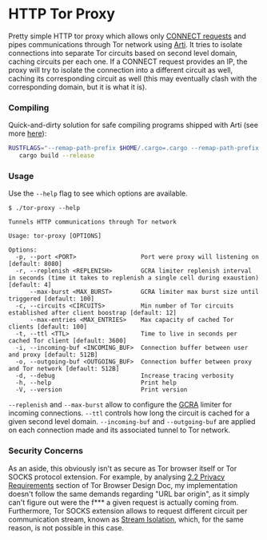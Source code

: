 # HTTP Tor Proxy

Pretty simple HTTP tor proxy which allows only [CONNECT requests](https://developer.mozilla.org/en-US/docs/Web/HTTP/Reference/Methods/CONNECT) and pipes communications through Tor network using [Arti](https://tpo.pages.torproject.net/core/arti/). It tries to isolate connections into separate Tor circuits based on second level domain, caching circuits per each one. If a CONNECT request provides an IP, the proxy will try to isolate the connection into a different circuit as well, caching its corresponding circuit as well (this may eventually clash with the corresponding domain, but it is what it is).

### Compiling

Quick-and-dirty solution for safe compiling programs shipped with Arti (see more [here](https://tpo.pages.torproject.net/core/arti/guides/safer-build-options)):

```sh
RUSTFLAGS="--remap-path-prefix $HOME/.cargo=.cargo --remap-path-prefix $(pwd)=. --remap-path-prefix $HOME/.rustup=.rustup" \
   cargo build --release
```

### Usage

Use the `--help` flag to see which options are available.

```
$ ./tor-proxy --help

Tunnels HTTP communications through Tor network

Usage: tor-proxy [OPTIONS]

Options:
  -p, --port <PORT>                  Port were proxy will listening on [default: 8080]
  -r, --replenish <REPLENISH>        GCRA limiter replenish interval in seconds (time it takes to replenish a single cell during exaustion) [default: 4]
      --max-burst <MAX_BURST>        GCRA limiter max burst size until triggered [default: 100]
  -c, --circuits <CIRCUITS>          Min number of Tor circuits established after client boostrap [default: 12]
      --max-entries <MAX_ENTRIES>    Max capacity of cached Tor clients [default: 100]
  -t, --ttl <TTL>                    Time to live in seconds per cached Tor client [default: 3600]
  -i, --incoming-buf <INCOMING_BUF>  Connection buffer between user and proxy [default: 512B]
  -o, --outgoing-buf <OUTGOING_BUF>  Connection buffer between proxy and Tor network [default: 512B]
  -d, --debug                        Increase tracing verbosity
  -h, --help                         Print help
  -V, --version                      Print version
```

`--replenish` and `--max-burst` allow to configure the [GCRA](https://en.wikipedia.org/wiki/Generic_cell_rate_algorithm) limiter for incoming connections. `--ttl` controls how long the circuit is cached for a given second level domain. `--incoming-buf` and `--outgoing-buf` are applied on each connection made and its associated tunnel to Tor network.

### Security Concerns

As an aside, this obviously isn't as secure as Tor browser itself or Tor SOCKS protocol extension. For example, by analysing [2.2 Privacy Requirements](https://gitlab.torproject.org/tpo/applications/wiki/-/wikis/Design-Documents/Tor-Browser-Design-Doc#22-privacy-requirements) section of Tor Browser Design Doc, my implementation doesn't follow the same demands regarding "URL bar origin", as it simply can't figure out were the f*** a given request is actually coming from. Furthermore, Tor SOCKS extension allows to request different circuit per communication stream, known as [Stream Isolation](https://spec.torproject.org/socks-extensions), which, for the same reason, is not possible in this case.
